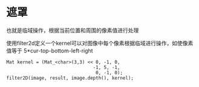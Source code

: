 # 遮罩  
也就是临域操作，根据当前位置和周围的像素值进行处理

使用filter2d定义一个kernel可以对图像中每个像素根据临域进行操作，如使像素值等于 5*cur-top-bottom-left-right

```
Mat kernel = (Mat_<char>(3,3) << 0, -1, 0,
                                -1, 5, -1,
                                 0, -1, 0);
filter2D(image, result, image.depth(), kernel);
```


